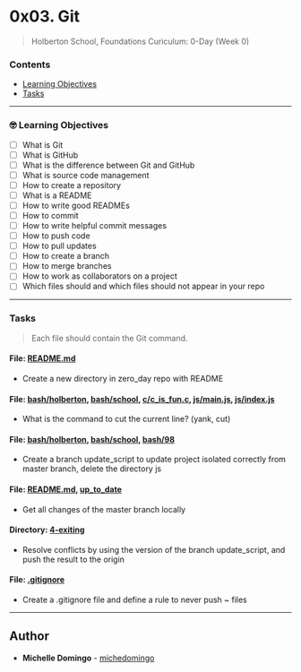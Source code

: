 # 0x03. Git
> Holberton School, Foundations Curiculum: 0-Day (Week 0)

### Contents
- [Learning Objectives](https://github.com/michedomingo/holbertonschool-zero_day/tree/master/0x03-git/#git1)
- [Tasks](https://github.com/michedomingo/holbertonschool-zero_day/tree/master/0x03-git/#tasks)
___
<a name="git1"></a>

### 🤓 Learning Objectives
- [ ] What is Git
- [ ] What is GitHub
- [ ] What is the difference between Git and GitHub
- [ ] What is source code management
- [ ] How to create a repository
- [ ] What is a README
- [ ] How to write good READMEs
- [ ] How to commit
- [ ] How to write helpful commit messages
- [ ] How to push code
- [ ] How to pull updates
- [ ] How to create a branch
- [ ] How to merge branches
- [ ] How to work as collaborators on a project
- [ ] Which files should and which files should not appear in your repo
___
<a name="tasks"></a>
### Tasks
> Each file should contain the Git command.

#### File: [README.md](https://github.com/michedomingo/holbertonschool-zero_day/blob/master/0x03-git/README.md)
- Create a new directory in zero_day repo with README

#### File: [bash/holberton](https://github.com/michedomingo/holbertonschool-zero_day/blob/master/0x03-git/bash/holberton), [bash/school](https://github.com/michedomingo/holbertonschool-zero_day/blob/master/0x03-git/bash/school), [c/c_is_fun.c](https://github.com/michedomingo/holbertonschool-zero_day/blob/master/0x03-git/c/c_is_fun.c), [js/main.js](https://github.com/michedomingo/holbertonschool-zero_day/commit/4f0c75221f130b8cddee9de7df2bb938b53fb410#diff-743e6437b837b3608697cd771b37b2b0), [js/index.js](https://github.com/michedomingo/holbertonschool-zero_day/commit/9c10860c982f3230cb608268b1d0eaba533d1f4b#diff-743e6437b837b3608697cd771b37b2b0)
- What is the command to cut the current line? (yank, cut)

#### File: [bash/holberton](https://github.com/michedomingo/holbertonschool-zero_day/blob/master/0x03-git/bash/holberton), [bash/school](https://github.com/michedomingo/holbertonschool-zero_day/blob/master/0x03-git/bash/school), [bash/98](https://github.com/michedomingo/holbertonschool-zero_day/blob/master/0x03-git/bash/98)
- Create a branch update_script to update project isolated correctly from master branch, delete the directory js

#### File: [README.md](https://github.com/michedomingo/holbertonschool-zero_day/blob/master/0x03-git/README.md), [up_to_date](https://github.com/michedomingo/holbertonschool-zero_day/blob/master/0x03-git/up_to_date)
- Get all changes of the master branch locally

#### Directory: [4-exiting](https://github.com/michedomingo/holbertonschool-zero_day/tree/master/0x03-git)
- Resolve conflicts by using the version of the branch update_script, and push the result to the origin

#### File: [.gitignore](https://github.com/michedomingo/holbertonschool-zero_day/blob/master/0x03-git/.gitignore)
- Create a .gitignore file and define a rule to never push ~ files
___
## Author
* **Michelle Domingo** - [michedomingo](https://github.com/michedomingo)
